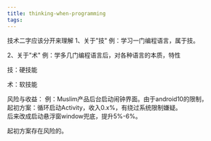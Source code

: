 ```yaml
---
title: thinking-when-programming
tags:
---
```



技术二字应该分开来理解
1、关于"技"
例：学习一门编程语言，属于技。

2、关于"术"
例：学多几门编程语言后，对各种语言的本质，特性


技：硬技能

术：软技能




风险与收益：
例：Muslim产品后台启动闹钟界面。由于android10的限制，  
起初方案：循环启动Activity，收入0.x%，有绕过系统限制嫌疑。  
后来改成启动悬浮窗window兜底，提升5%-6%。

起初方案存在风险的。
